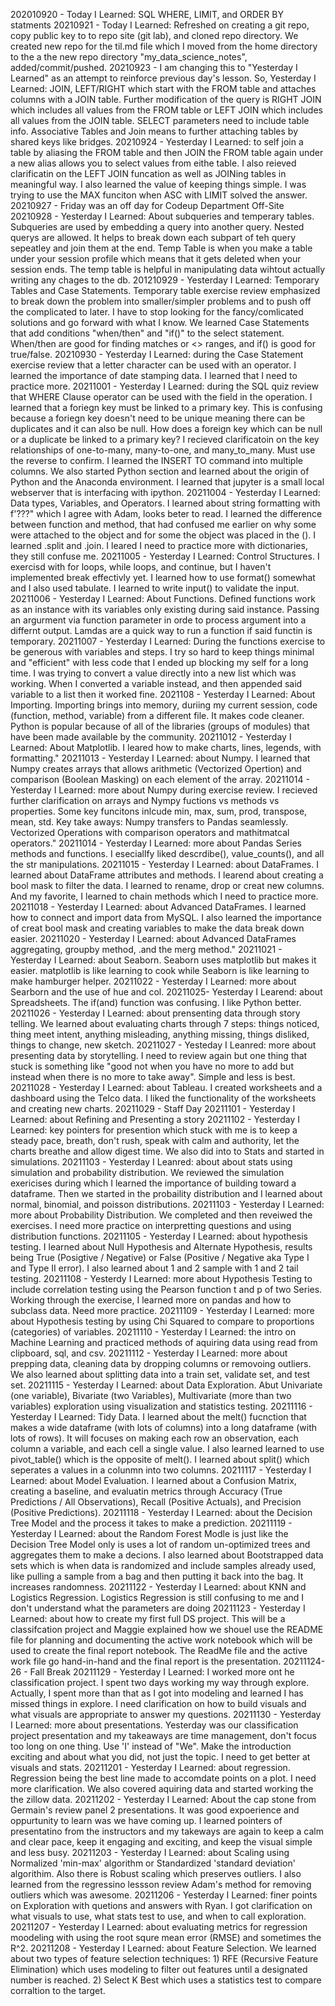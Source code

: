202010920 - Today I Learned: SQL WHERE, LIMIT, and ORDER BY statments
20210921 - Today I Learned: Refreshed on creating a git repo, copy public key to to repo site (git lab), and cloned repo directory. We created new repo for the til.md file which I moved from the home directory to the a the new repo directory "my_data_science_notes", added/commit/pushed.
20210923 - I am changing this to "Yesterday I Learned" as an attempt to reinforce previous day's lesson. So, Yesterday I Learned: JOIN, LEFT/RIGHT which start with the FROM table and attaches columns with a JOIN table. Further modification of the query is RIGHT JOIN which includes all values from the FROM table or LEFT JOIN which includes all values from the JOIN table. SELECT parameters need to include table info.  Associative Tables and Join means to further attaching tables by shared keys like bridges.
20210924 - Yesterday I Learned: to self join a table by aliasing the FROM table and then JOIN the FROM table again under a new alias allows you to select values from eithe table. I also reieved clarificatin on the LEFT JOIN funcation as well as JOINing tables in meaningful way. I also learned the value of keeping things simple. I was trying to use the MAX funciton when ASC with LIMIT solved the answer.
20210927 - Friday was an off day for Codeup Department Off-Site
20210928 - Yesterday I Learned: About subqueries and temperary tables. Subqueries are used by embedding a query into another query. Nested querys are allowed. It helps to break down each subpart of teh query sepeatley and join them at the end. Temp Table is when you make a table under your session profile which means that it gets deleted when your session ends. The temp table is helpful in manipulating data wihtout actually writing any chages to the db.
201210929 - Yesterday I Learned: Temporary Tables and Case Statements. Temporary table exercise review emphasized to break down the problem into smaller/simpler problems and to push off the complicated to later. I have to stop looking for the fancy/comlicated solutions and go forward with what I know. We learned Case Statements that add conditions "when/then" and "if()" to the select statement. When/then are good for finding matches or <> ranges, and if() is good for true/false.
20210930 - Yesterday I Learned: during the Case Statement exercise review that a letter character can be used with an operator. I learned the importance of date stamping data. I learned that I need to practice more.
20211001 - Yesterday I Learned: during the SQL quiz review that WHERE Clause operator can be used with the field in the operation. I learned that a foriegn key must be linked to a primary key. This is confusing because a foriegn key doesn't need to be unique meaning there can be duplicates and it can also be null. How does a foreign key which can be null or a duplicate be linked to a primary key?  I recieved clarificatoin on the key relationships of one-to-many, many-to-one, and many_to_many. Must use the reverse to confirm. I learned the INSERT TO command into multiple columns. We also started Python section and learned about the origin of Python and the Anaconda environment. I learned that jupyter is a small local webserver that is interfacing with ipython.
20211004 - Yesterday I Learned: Data types, Variables, and Operators. I learned about string formatting with f'???" which I agree with Adam, looks beter to read. I learned the difference between function and method, that had confused me earlier on why some were attached to the object and for some the object was placed in the (). I learned .split and .join. I leared I need to practice more with dictionaries, they still confuse me.
20211005 - Yesterday I Learned: Control Structures. I exercisd with for loops, while loops, and continue, but I haven't implemented break effectivly yet. I learned how to use format() somewhat and I also used tabulate. I learned to write input() to validate the input.
20211006 - Yesterday I Learned: About Functions. Defined functions work as an instance with its variables only existing during said instance. Passing an argurment via function parameter in orde to process argument into a differnt output. Lamdas are a quick way to run a function if said functin is temporary.
20211007 - Yesterday I Learned: During the functions exercise to be generous with variables and steps. I try so hard to keep things minimal and "efficient" with less code that I ended up blocking my self for a long time. I was trying to convert a value directly into a new list which was working. When I converted a variable instead, and then appended said variable to a list then it worked fine.
2021108 - Yesterday I Learned: About Importing. Importing brings into memory, duriing my current session, code (function, method, variable) from a different file. It makes code cleaner. Python is popular because of all of the libraries (groups of modules) that have been made available by the community.
20211012 - Yesterday I Learned: About Matplotlib. I leared how to make charts, lines, legends, with formatting."
20211013 - Yesterday I Learned: about Numpy. I learned that Numpy creates arrays that allows arithmetic (Vectorized Opertion) and comparison (Boolean Masking) on each element of the array. 
20211014 - Yesterday I Learned: more about Numpy during exercise review. I recieved further clarification on arrays and Nympy fuctions vs methods vs properties. Some key funcitons inlcude min, max, sum, prod, transpose, mean, std. Key take aways: Numpy transfers to Pandas seamlessly. Vectorized Operations with comparison operators and mathitmatcal operators."
20211014 - Yesterday I Learned: more about Pandas Series methods and functions. I eseciallfy liked descrdibe(), value_counts(), and all the str manipulations.
20211015 - Yesterday I Learned: about DataFrames. I learned about DataFrame attributes and methods. I learend about creating a bool mask to filter the data. I learned to rename, drop or creat new columns. And my favorite, I learned to chain methods which I need to practice more. 
20211018 - Yesterday I Learned: about Advanced DataFrames. I learned how to connect and import data from MySQL. I also learned the importance of creat bool mask and creating variables to make the data break down easier.
20211020 - Yesterday I Learned: about Advanced DataFrames aggregating, groupby method, .and the merg method."
20211021 - Yesterday I Learned: about Seaborn. Seaborn uses matplotlib but makes it easier. matplotlib is like learning to cook while Seaborn is like learning to make hamburger helper.
20211022 - Yesterday I Learned: more about Searborn and the use of hue and col.
20211025- Yesterday I Learend: about Spreadsheets. The if(and) function was confusing. I like Python better.
20211026 - Yesterday I Learned: about prensenting data through story telling. We learned about evaluating charts through 7 steps: things noticed, thing meet intent, anything misleading, anything missing, things disliked, things to change, new sketch.
20211027 - Yesteday I Leanred: more about presenting data by storytelling. I need to review again but one thing that stuck is something like "good not when you have no more to add but instead when there is no more to take away". Simple and less is best.
20211028 - Yesterday I Learned: about Tableau. I created worksheets and a dashboard using the Telco data. I liked the functionality of the worksheets and creating new charts.
20211029 - Staff Day 
20211101 - Yesterday I Learned: about Refining and Presenting a story
20211102 - Yesterday I Learned: key pointers for presention which stuck with me is to keep a steady pace, breath, don't rush, speak with calm and authority, let the charts breathe and allow digest time. We also did into to Stats and started in simulations. 
20211103 - Yesterday I Leanred: about about stats using simulation and probability distribution. We reviewed the simulation exericises during which I learned the importance of building toward a dataframe. Then we started in the probaility distribution and I learned about normal, binomial, and poisson distributions. 
20211103 - Yesterday I Learned: more about Probability Distribution. We completed and then reveiwed the exercises. I need more practice on interpretting questions and using distribution functions.
20211105 - Yesterday I Learned: about hypothesis testing. I learned about Null Hypothesis and Alternate Hypothesis, results being True (Posigtive / Negative) or False (Positive / Negative aka Type I and Type II error). I also learned about 1 and  2 sample with 1 and 2 tail testing.
20211108 - Yesterdy I Learned: more about Hypothesis Testing to include correlation testing using the Pearson function t and p of two Series. Working through the exercise, I learned more on pandas and how to subclass data. Need more practice.
20211109 - Yesterday I Learned: more about Hypothesis testing by using Chi Squared to compare to proportions (categories) of variables.
20211110 - Yesterday I Learned: the intro on Machine Learning and practiced methods of aquiring data using read from clipboard, sql, and csv.
20211112 - Yesterday I Learned: more about prepping data, cleaning data by dropping columns or removoing outliers. We also learned about splitting data into a train set, validate set, and  test set.
20211115 - Yesterday I Learned: about Data Exploration. Abut Univariate (one variable), Bivariate (two Variables), Multivariate (more than two variables) exploration using visualization and statistics testing.
20211116 - Yesterday I Learned: Tidy Data. I learned about the melt() fucnction that makes a wide dataframe (with lots of columns) into a long dataframe (with lots of rows). It will focuses on making each row an observation, each column a variable, and each cell a single value. I also learned learned to use pivot_table() which is the opposite of melt(). I learned about split() which seperates a values in a colunmn into two columns. 
20211117 - Yesterday I Learned: about Model Evaluation. I learned about a Confusion Matrix, creating a baseline, and evaluatin metrics through Accuracy (True Predictions / All Observations), Recall (Positive Actuals), and Precision (Positive Predictions).
20211118 - Yesterday I Learned: about the Decision Tree Model and the process it takes to make a prediction.
20211119 - Yesterday I Learned: about the Random Forest Modle is just like the Decision Tree Model only is uses a lot of random un-optimized trees and aggregates them to make a decions. I also learned about Bootstrapped data sets which is when data is randomized and include samples already used, like pulling a sample from a bag and then putting it back into the bag. It increases randomness.
20211122 - Yesterday I Learned: about KNN and Logistics Regression. Logistics Regression is still confusing to me and I don't understand what the parameters are doing
20211123 - Yesterday I Learned: about how to create my first full DS project. This will be a classifcation project and Maggie explained how we shouel use the README file for planning and documenting the active work notebook which will be used to create the final report notebook. The ReadMe file and the active work file go hand-in-hand and the final report is the presentation.
20211124-26 - Fall Break
20211129 - Yesterday I Learned: I worked more ont he classification project. I spent two days working my way through explore. Actually, I spent more than that as I got into modeling and learned I has missed things in explore. I need clarification on how to build visuals and what visuals are appropriate to answer my questions.
20211130 - Yesterday I Learned: more about presentations. Yesterday was our classification project presentation and my takeaways are time management, don't focus too long on one thing. Use 'I' instead of "We". Make the introduction exciting and about what you did, not just the topic. I need to get better at visuals and stats.
20211201 - Yesterday I Learned: about regression. Regression being the best line made to accomdate points on a plot. I need more clarification. We also covered aquiring data and started working the the zillow data.
20211202 - Yesterday I Learned: About the cap stone from Germain's review panel 2 presentations. It was good expoerience and oppurtunity to learn  was we have coming up. I learned pointers of presentatino from the instructors and my takeways are again to keep a calm and clear pace, keep it engaging and exciting, and keep the visual simple and less busy.
20211203 - Yesterday I Learned: about Scaling using Normalized 'min-max' algorithm or Standardized 'standard deviation' algorithim. Also there is Robust scaling which preserves outliers. I also learned from the regressino lessson review Adam's method for removing outliers which was awesome.
20211206 - Yesterday I Learned: finer points on Exploration with quetions and answers with Ryan. I got clarification on what visuals to use, what stats test to use, and when to call exploration.
20211207 - Yesterday I Learned: about evaluating metrics for regression moodeling with using the root squre mean error (RMSE) and sometimes the R^2.
20211208 - Yesterday I Learned: about Feature Selection. We learned about two types of feature selection techniques: 1) RFE (Recursive Feature Elimination) which uses modeling to filter out features until a designated number is reached. 2) Select K Best which uses a statistics test to compare corraltion to the target.